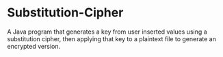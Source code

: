 # Substitution-Cipher
A Java program that generates a key from user inserted values using a substitution cipher, then applying that key to a plaintext file to generate an encrypted version. 
